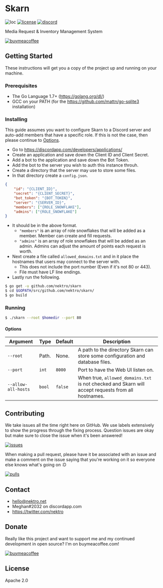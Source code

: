 # Skarn
![loc](https://tokei.rs/b1/github/nektro/skarn)
[![license](https://img.shields.io/github/license/nektro/skarn.svg)](https://github.com/nektro/skarn/blob/master/LICENSE)
[![discord](https://img.shields.io/discord/551971034593755159.svg)](https://discord.gg/P6Y4zQC)

Media Request & Inventory Management System

[![buymeacoffee](https://www.buymeacoffee.com/assets/img/custom_images/orange_img.png)](https://www.buymeacoffee.com/nektro)

## Getting Started
These instructions will get you a copy of the project up and running on your machine.

### Prerequisites
- The Go Language 1.7+ (https://golang.org/dl/)
- GCC on your PATH (for the https://github.com/mattn/go-sqlite3 installation)

### Installing
This guide assumes you want to configure Skarn to a Discord server and auto-add members that have a specific role. If this is not the case, then please continue to [Options](#options).

- Go to https://discordapp.com/developers/applications/
- Create an application and save down the Client ID and Client Secret.
- Add a bot to the application and save down the Bot Token.
- Add the bot to the server you wish to auth this instance throuh.
- Create a directory that the server may use to store some files.
- In that directory create a `config.json`.

```json
{
	"id": "{CLIENT_ID}",
	"secret": "{CLIENT_SECRET}",
	"bot_token": "{BOT_TOKEN}",
	"server": "{SERVER_ID}",
	"members": ["{ROLE_SNOWFLAKE"],
	"admins": ["{ROLE_SNOWFLAKE"]
}
```
- It should be in the above format.
    - `"members"` is an array of role snowflakes that will be added as a member. Member can create and fill requests.
    - `"admins"` is an array of role snowflakes that will be added as an admin. Admins can adjust the amount of points each request is worth.
- Next create a file called `allowed_domains.txt` and in it place the hostnames that users may connect to the server with.
    - This does not include the port number (Even if it's not 80 or 443).
    - File must have LF line endings.
- Lastly run the following.

```bash
$ go get -u github.com/nektro/skarn
$ cd $GOPATH/src/github.com/nektro/skarn/
$ go build
```

### Running
```bash
$ ./skarn --root $homedir --port 80
```

#### Options
| Argument | Type | Default | Description |
|--------|------|---------|-------------|
| `--root` | Path. | None. | A path to the directory Skarn can store some configuration and database files. |
| `--port` | `int` | `8000` | Port to have the Web UI listen on. |
| `--allow-all-hosts` | `bool` | `false` | When true, `allowed_domains.txt` is not checked and Skarn will accept requests from all hostnames. |

## Contributing
We take issues all the time right here on GitHub. We use labels extensively to show the progress through the fixing process. Question issues are okay but make sure to close the issue when it's been answered!

[![issues](https://img.shields.io/github/issues/nektro/skarn.svg)](https://github.com/nektro/skarn/issues)

When making a pull request, please have it be associated with an issue and make a comment on the issue saying that you're working on it so everyone else knows what's going on :D

[![pulls](https://img.shields.io/github/issues-pr/nektro/skarn.svg)](https://github.com/nektro/skarn/pulls)

## Contact
- hello@nektro.net
- Meghan#2032 on discordapp.com
- https://twitter.com/nektro

## Donate
Really like this project and want to support me and my continued development in open source? I'm on buymeacoffee.com!

[![buymeacoffee](https://www.buymeacoffee.com/assets/img/custom_images/orange_img.png)](https://www.buymeacoffee.com/nektro)

## License
Apache 2.0
